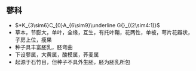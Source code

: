 ## 蓼科
- $*K_{3\sim6}C_{0}A_{6\sim9}\underline G{}_{(2\sim4:1)}$
- 草本，节膨大，单叶，全缘，互生，有托叶鞘，花两性，单被，萼片花瓣状，子房上位，瘦果
- 种子具丰富胚乳，胚弯曲
- 下设蓼属，大黄属，酸模属，荞麦属
- 起源于石竹目，但种子不具外生胚，胚为胚乳所包
